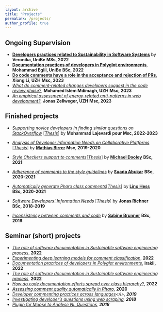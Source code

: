 ```yaml
---
layout: archive
title: "Projects"
permalink: /projects/
author_profile: true
---
```


<b>Ongoing Supervision</b><br>
--

* <b>[Developers practices related to Sustainability in Software Systems](https://poojaruhal.github.io/teaching/project-developers-practices-sustainability-software)</b> by
  <b>Veronika, UniBe</b>
  <b> MSs, 2022 </b>
* <b>[Documentation practices of developers in Polyglot environments](https://poojaruhal.github.io/projects/project-documentation-practices-developers-polyglot-environments)</b>,
  <b> Mohammad Eglil, UniBe</b>
  <b> BSc, 2022</b>
* <b>[Do code comments have a role in the acceptance and rejection of PRs](https://poojaruhal.github.io/teaching/project-comments-role-pull-requests)</b>,
  <b> Xiong	Li, UZH</b>
  <b> Msc, 2023</b>
* <i>[What do comment-related changes developers suggest in the code review phase?](https://poojaruhal.github.io/teaching/project-comment-changes-code-review)</i>,
  <b> Mohamed Islem	Mdimagh, UZH</b>
  <b> Msc, 2023</b>
* <i>[An empirical assessment of energy-related anti-patterns in web development?](https://poojaruhal.github.io/teaching/project-energy-related-anti-patterns)</i>,
  <b> Jonas	Zellweger, UZH</b>
  <b> Msc, 2023</b>

<b> Finished projects </b>
---

* <i>[Supporting novice developers in finding similar questions on StackOverflow](https://seg.inf.unibe.ch/theses/finished/)</i>
  [<i>[Thesis](https://seg.inf.unibe.ch/theses/finished/)</i>] by
  <b>Mohammad Lajevardi pour </b>
  <b> Msc, 2022-2023</b>
* <i>[Analysis of Developer Information Needs on Collaborative Platforms](http://scg.unibe.ch/archive/masters/Birr20a.pdf)</i>
[<i>[Thesis](http://scg.unibe.ch/archive/masters/Birr20a.pdf)</i>] by
<b>[Mathias Birrer](http://scg.unibe.ch/wiki/alumni/MathiasBirrer)</b>
  <b> Msc, 2019-2020</b>

* <i>[Style Checkers support to comments](http://scg.unibe.ch/wiki/projects/mastersbachelorsprojects/Commenting-conventions-in-style-guidelines-style-checkers)</i>[<i>[Thesis](http://scg.unibe.ch/archive/projects/Dool21a.pdf)</i>] by
<b>[Michael Dooley](http://scg.unibe.ch/wiki/students/MichaelDooley)</b>
<b> BSc, 2021</b>
* <i>[Adherence of comments to the style guidelines](http://scg.unibe.ch/wiki/projects/mastersbachelorsprojects/Adherence-of-class-comments-style-guidelines)</i> by
<b>[Suada Abukar](http://scg.unibe.ch/wiki/students/SuadaAbukar)</b>
<b> BSc, 2020-2021</b>
* <i>[Automatically generate Pharo class comments](http://scg.unibe.ch/wiki/projects/mastersbachelorsprojects/Automatically-generate-Pharo-class-comments)</i>[<i>[Thesis](http://scg.unibe.ch/archive/projects/Hess21a.pdf)</i>] by
<b>[Lino Hess](http://scg.unibe.ch/wiki/students/LinoHess)</b>
  <b> BSc, 2020-2021</b>
* <i>[Software Developers' Information Needs](http://scg.unibe.ch/wiki/projects/mastersbachelorsprojects/Derive-the-context)</i> [<i>[Thesis](http://scg.unibe.ch/archive/projects/Rich19a.pdf)</i>] by
<b>[Jonas Richner](http://scg.unibe.ch/wiki/alumni/JonasRichner)</b>
  <b> BSc, 2018-2019</b>
* <i>[Inconsistency between comments and code](http://scg.unibe.ch/wiki/projects/mastersbachelorsprojects/Analyzing-the-inconsistency-between-comments-and-source-code-in-Pharo)</i> by
<b> [Sabine Brunner](http://scg.unibe.ch/wiki/alumni/SabineBrunner)</b>
<b> BSc, 2018</b>

<b> Seminar (short) projects </b>
---

* <i>[The role of software documentation in Sustainable software engineering process](https://poojaruhal.github.io/projects/project-developers-practices-sustainability-software)</i>, 
<b> 2022 </b>
* <i>[Experimenting deep learning models for comment classification](https://www.digitale-nachhaltigkeit.unibe.ch/studies/bachelor_s__and_master_s_theses_at_inf/natural_language_processing/developing_a_tool_to_classify_types_of_information_from_comments/index_eng.html)</i>, 
<b> 2022 </b>
* <i>[Documentation practices of developers in Polyglot environments](https://seg.inf.unibe.ch/teaching/current/seminars-topics-22/)</i>, 
<b> Irakli, 2022 </b>
* <i>[The role of software documentation in Sustainable software engineering process](https://seg.inf.unibe.ch/teaching/current/seminars-topics-22/)</i>, 
<b> 2022 </b>
* <i>[How do code documentation efforts spread over class hierarchy?](https://seg.inf.unibe.ch/teaching/current/seminars-topics-22/)</i>, 
<b> 2022 </b>
* <i>[Assessing comment quality automatically in Pharo](http://scg.unibe.ch/wiki/projects/mastersbachelorsprojects/Assess-quality-of-pharo-comments)</i>, 
<b> 2020 </b>
* <i>[Developer commenting practices across languages](http://scg.unibe.ch/wiki/projects/mastersbachelorsprojects/How-class-comments-differ-in-common-programming-languages?)</i>, 
<b> 2019 </b>
* <i>[Investigating developer’s questions using web scraping](http://scg.unibe.ch/wiki/projects/mastersbachelorsprojects/Investigating-developer___s-questions-using-web-scraping)</i>, 
<b> 2018 </b>
* <i>[Plugin for Moose to Analyse NL Questions](http://scg.unibe.ch/wiki/projects/archive/Moose-plugin-for-nlp)</i>, 
<b> 2018 </b>